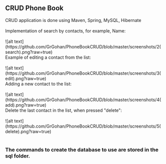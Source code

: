 <h2>CRUD Phone Book</h2>
CRUD application is done using Maven, Spring, MySQL, Hibernate<br>
<br>
Implementation of search by contacts, for example, Name:<br><br>
![alt text](https://github.com/GrGohan/PhoneBookCRUD/blob/master/screenshots/2(search).png?raw=true)<br>
Example of editing a contact from the list:<br><br>
![alt text](https://github.com/GrGohan/PhoneBookCRUD/blob/master/screenshots/3(edit).png?raw=true)<br>
Adding a new contact to the list:<br><br>
![alt text](https://github.com/GrGohan/PhoneBookCRUD/blob/master/screenshots/4(add).png?raw=true)<br>
Delete the last contact in the list, when pressed "delete":<br><br>
![alt text](https://github.com/GrGohan/PhoneBookCRUD/blob/master/screenshots/5(delete).png?raw=true)<br>
<br>
<h3>The commands to create the database to use are stored in the sql folder.</h3>
